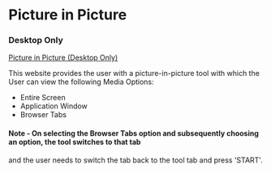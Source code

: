 # Picture in Picture

### Desktop Only

[Picture in Picture (Desktop Only)](https://adityasingh2509.github.io/mini-projects/picture-in-picture/index.html)

This website provides the user with a picture-in-picture tool with which the User can view the following Media Options:

* Entire Screen
* Application Window
* Browser Tabs 

#### Note - On selecting the Browser Tabs option and subsequently choosing an option, the tool switches to that tab 
and the user needs to switch the tab back to the tool tab and press 'START'.
